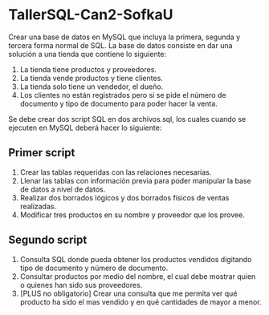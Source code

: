 # TallerSQL-Can2-SofkaU

Crear una base de datos en MySQL que incluya la primera, segunda y tercera forma normal de SQL.  La base de datos consiste en dar una solución a una tienda que contiene lo siguiente:

1. La tienda tiene productos y proveedores.
2. La tienda vende productos y tiene clientes.
3. La tienda solo tiene un vendedor, el dueño.
4. Los clientes no están registrados pero si se pide el número de documento y tipo de documento para poder hacer la venta.

Se debe crear dos script SQL en dos archivos.sql, los cuales cuando se ejecuten en MySQL deberá hacer lo siguiente:

## Primer script

 1. Crear las tablas requeridas con las relaciones necesarias.
 2. Llenar las tablas con información previa para poder manipular la base de datos a nivel de datos.
 3. Realizar dos borrados lógicos y dos borrados físicos de ventas realizadas.
 4. Modificar tres productos en su nombre y proveedor que los provee.
 
 ## Segundo script
 
 1. Consulta SQL donde pueda obtener los productos vendidos digitando tipo de documento y número de documento.
 2. Consultar productos por medio del nombre, el cual debe mostrar quien o quienes han sido sus proveedores.
 3. [PLUS no obligatorio] Crear una consulta que me permita ver qué producto ha sido el mas vendido y en qué cantidades de mayor a menor.
